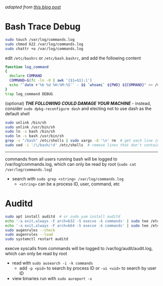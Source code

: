 *adapted from [this blog post](https://medium.com/@truvis.thornton/commandline-auditing-using-different-tools-to-security-your-linux-server-and-environments-2fcd361142ef)*
# Bash Trace Debug
```sh
sudo touch /var/log/commands.log
sudo chmod 622 /var/log/commands.log
sudo chattr +a /var/log/commands.log
```
edit `/etc/bashrc` or `/etc/bash.bashrc`, and add the following content
```sh
function log_command
{
  declare COMMAND
  COMMAND=$(fc -ln -0 | awk '{$1=$1};1')
  echo "`date +'%b %d %H:%M:%S'` - $$ `whoami` ${PWD} ${COMMAND}" >> /var/log/commands.log
}
trap log_command DEBUG
```
(optional) ***THE FOLLOWING COULD DAMAGE YOUR MACHINE*** - instead, consider `sudo dpkg-reconfigure dash` and electing not to use dash as the default shell
```sh
sudo unlink /bin/sh
sudo unlink /usr/bin/sh
sudo ln -s bash /bin/sh
sudo ln -s bash /usr/bin/sh
grep -v "/bash" /etc/shells | sudo xargs -d '\n' rm  # get each line in /etc/shells that doesn't contain "/bash", then remove those files
sudo sed -i '/\/bash/!d' /etc/shells  # remove lines that don't contain "/bash" from /etc/shells
```
---
commands from all users running bash will be logged to /var/log/commands.log, which can only be read by root (`sudo cat /var/log/commands.log`)
- search with `sudo grep <string> /var/log/commands.log`
  - `<string>` can be a process ID, user, command, etc

# Auditd
```sh
sudo apt install auditd  # or sudo yum install auditd
echo '-a exit,always -F arch=b32 -S execve -k commands' | sudo tee /etc/audit/rules.d/commands.rules
echo '-a exit,always -F arch=b64 -S execve -k commands' | sudo tee /etc/audit/rules.d/commands.rules
sudo augenrules --check
sudo augenrules --load
sudo systemctl restart auditd
```
execve syscalls from commands will be logged to /var/log/audit/audit.log, which can only be read by root
- read with `sudo ausearch -i -k commands`
  - add `-p <pid>` to search by process ID or `-ui <uid>` to search by user ID
- view binaries run with `sudo aureport -x`
